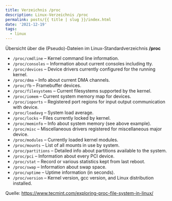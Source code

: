 ```yaml
---
title: Verzeichnis /proc
description: Linux-Verzeichnis /proc
permalink: posts/{{ title | slug }}/index.html
date: '2021-12-19'
tags:
  - linux
---
```

Übersicht über die (Pseudo)-Dateien im Linux-Standardverzeichnis **/proc**  
  - `/proc/cmdline` – Kernel command line information.
  - `/proc/consoles` – Information about current consoles including tty.
  - `/proc/devices` – Device drivers currently configured for the running kernel.
  - `/proc/dma` – Info about current DMA channels.
  - `/proc/fb` – Framebuffer devices.
  - `/proc/filesystems` – Current filesystems supported by the kernel.
  - `/proc/iomem` – Current system memory map for devices.
  - `/proc/ioports` – Registered port regions for input output communication with device.
  - `/proc/loadavg` – System load average.
  - `/proc/locks` – Files currently locked by kernel.
  - `/proc/meminfo` – Info about system memory (see above example).
  - `/proc/misc` – Miscellaneous drivers registered for miscellaneous major device.
  - `/proc/modules` – Currently loaded kernel modules.
  - `/proc/mounts` – List of all mounts in use by system.
  - `/proc/partitions` – Detailed info about partitions available to the system.
  - `/proc/pci` – Information about every PCI device.
  - `/proc/stat` – Record or various statistics kept from last reboot.
  - `/proc/swap` – Information about swap space.
  - `/proc/uptime` – Uptime information (in seconds).
  - `/proc/version` – Kernel version, gcc version, and Linux distribution installed.

Quelle: <https://www.tecmint.com/exploring-proc-file-system-in-linux/>
